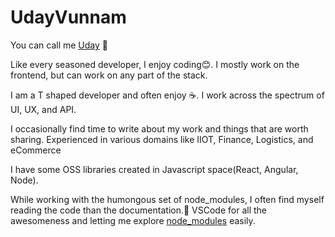 # UdayVunnam

You can call me [Uday](https://www.linkedin.com/in/udayvunnam/) 👋

Like every seasoned developer, I enjoy coding😊. I mostly work on the frontend, but can work on any part of the stack.

I am a T shaped developer and often enjoy ☕️. I work across the spectrum of UI, UX, and API. 

I occasionally find time to write about my work and things that are worth sharing. Experienced in various domains like IIOT, Finance, Logistics, and eCommerce

I have some OSS libraries created in Javascript space(React, Angular, Node). 

While working with the humongous set of node_modules, I often find myself reading the code than the documentation.💓 VSCode for all the awesomeness and letting me explore [node_modules](https://marketplace.visualstudio.com/items?itemName=jasonnutter.search-node-modules) easily.
